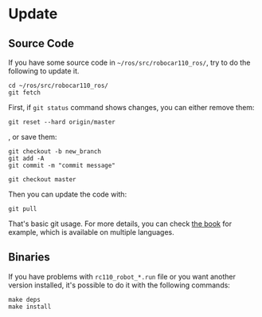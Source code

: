 # Update
## Source Code

If you have some source code in `~/ros/src/robocar110_ros/`, try to do the following to update it.

```
cd ~/ros/src/robocar110_ros/
git fetch
```

First, if `git status` command shows changes, you can either remove them:
```
git reset --hard origin/master
```
, or save them:
```
git checkout -b new_branch
git add -A
git commit -m "commit message"

git checkout master
```

Then you can update the code with:
```
git pull
```

That's basic git usage. For more details, you can check [the book](https://git-scm.com/book/en/v2) for example, which is available on multiple languages.

## Binaries
If you have problems with `rc110_robot_*.run` file or you want another version installed, it's possible to do it with the following commands:
```
make deps
make install
```
